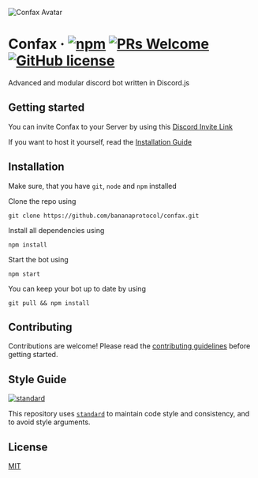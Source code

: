 ![Confax Avatar](./images/avatar.png)

# Confax &middot; [![npm](https://img.shields.io/npm/v/npm.svg?style=flat-square)](https://www.npmjs.com/package/npm) [![PRs Welcome](https://img.shields.io/badge/PRs-welcome-brightgreen.svg?style=flat-square)](http://makeapullrequest.com) [![GitHub license](https://img.shields.io/badge/license-MIT-blue.svg?style=flat-square)](LICENSE)

Advanced and modular discord bot written in Discord.js

## Getting started

You can invite Confax to your Server by using this [Discord Invite Link](https://discordapp.com/oauth2/authorize?client_id=319545839951544320&permissions=519174&scope=bot)

If you want to host it yourself, read the [Installation Guide](#installation)

## Installation

Make sure, that you have `git`, `node` and `npm` installed

Clone the repo using

    git clone https://github.com/bananaprotocol/confax.git

Install all dependencies using

    npm install

Start the bot using

    npm start

You can keep your bot up to date by using

    git pull && npm install

## Contributing

Contributions are welcome! Please read the [contributing guidelines](CONTRIBUTING.md) before getting started.

## Style Guide

[![standard][standard-image]][standard-url]

This repository uses [`standard`][standard-url] to maintain code style and consistency, and to avoid style arguments.

[standard-image]: https://cdn.rawgit.com/feross/standard/master/badge.svg
[standard-url]: https://github.com/feross/standard
[semistandard-image]: https://cdn.rawgit.com/flet/semistandard/master/badge.svg
[semistandard-url]: https://github.com/Flet/semistandard

## License

[MIT](LICENSE)